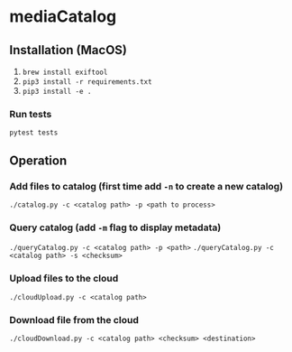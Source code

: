 # mediaCatalog

## Installation (MacOS)
1. `brew install exiftool`
2. `pip3 install -r requirements.txt`
3. `pip3 install -e .`

### Run tests
`pytest tests`

## Operation
### Add files to catalog (first time add `-n` to create a new catalog)
`./catalog.py -c <catalog path> -p <path to process>`

### Query catalog (add `-m` flag to display metadata)
`./queryCatalog.py -c <catalog path> -p <path>`
`./queryCatalog.py -c <catalog path> -s <checksum>`

### Upload files to the cloud
`./cloudUpload.py -c <catalog path>`

### Download file from the cloud
`./cloudDownload.py -c <catalog path> <checksum> <destination>`

